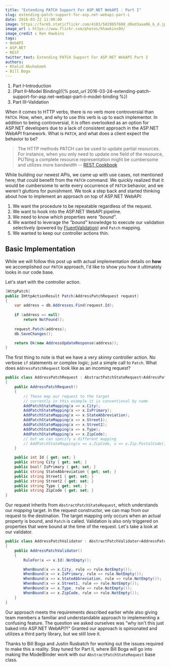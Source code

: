 ```yaml
---
title: "Extending PATCH Support For ASP.NET WebAPI : Part I"
slug: extending-patch-support-for-asp.net-webapi-part-i
date: 2016-03-22 11:00:00
image: https://farm5.staticflickr.com/4103/5029857600_d8ed3aaa06_b_d.jpg
image_url : https://www.flickr.com/photos/khawkins04/
image_credit : Ken Hawkins
tags:
- WebAPI
- ASP.NET
- REST
twitter_text: Extending PATCH Support For ASP.NET WebAPI Part I
authors: 
- Khalid Abuhakmeh
- Bill Boga
---
```


1. Part I–Introduction
2. [Part II–Model Binding]({% post_url 2016-03-24-extending-patch-support-for-asp.net-webapi-part-ii-model-binding %})
3. Part III–Validation

When it comes to HTTP verbs, there is no verb more controversial than `PATCH`. How, when, and why to use this verb is up to each implementor. In addition to being controversial, it is often overlooked as an option for ASP.NET developers due to a lack of consistent approach in the ASP.NET WebAPI framework. What is `PATCH`, and what does a client expect the behavior to be? 

> The HTTP methods PATCH can be used to update partial resources. For instance, when you only need to update one field of the resource, PUTting a complete resource representation might be cumbersome and utilizes more bandwidth
> -- [REST Cookbook](http://restcookbook.com/HTTP%20Methods/patch/)

 While building our newest APIs, we came up with use cases, not mentioned here; that could benefit from the `PATCH` command. We quickly realized that it would be cumbersome to write every occurrence of `PATCH` behavior, and we weren't gluttons for punishment. We took a step back and started thinking about how to implement an approach on top of ASP.NET WebAPI:

1. We want the procedure to be repeatable regardless of the request.
2. We want to hook into the ASP.NET WebAPI pipeline.
3. We need to know *which* properties were *"bound"*.
4. We wanted to leverage the *"bound"* knowledge to execute our validation selectively (powered by [FluentValidation](https://github.com/JeremySkinner/FluentValidation)) and `Patch` mapping.
5. We wanted to keep our controller actions thin.

## Basic Implementation

While we will follow this post up with actual implementation details on **how** we accomplished our `PATCH` approach, I'd like to show you how it ultimately looks in our code base.

Let's start with the controller action.

```csharp
[HttpPatch]
public IHttpActionResult Patch(AddressPatchRequest request) 
{
    var address = db.Addresses.Find(request.Id);
    
    if (address == null)
        return NotFound();
        
    request.Patch(address);
    db.SaveChanges();

    return Ok(new AddressUpdateResponse(address));
}
```

The first thing to note is that we have a very *skinny* controller action. No verbose `if` statements or complex logic; just a simple call to `Patch`. What does `AddressPatchRequest` look like as an incoming request?

```csharp
public class AddressPatchRequest : AbstractPatchStateRequest<AddressPatchRequest, Address>
{
    public AddressPatchRequest()
    {
        // These map our request to the target
        // currently in this example it is conventional by name        
        AddPatchStateMapping(x => x.City);
        AddPatchStateMapping(x => x.IsPrimary);
        AddPatchStateMapping(x => x.StateAbbreviation);
        AddPatchStateMapping(x => x.Street1);
        AddPatchStateMapping(x => x.Street2);
        AddPatchStateMapping(x => x.Type);
        AddPatchStateMapping(x => x.ZipCode);
        // but we can specify a different mapping 
        // AddPatchStateMapping(x => x.ZipCode, x => x.Zip.PostalCode);
    }

    public int Id { get; set; }
    public string City { get; set; }
    public bool? IsPrimary { get; set; }
    public string StateAbbreviation { get; set; }
    public string Street1 { get; set; }
    public string Street2 { get; set; }
    public string Type { get; set; }
    public string ZipCode { get; set; }
}
```

Our request inherits from `AbstractPatchStateRequest`, which understands our *mapping* target. In the request constructor, we can map from our request to the destination. The target mapping only occurs when an actual property is bound, and `Patch` is called. Validation is also only triggered on properties that were bound at the time of the request. Let's take a look at our validator.

```csharp
public class AddressPatchValidator : AbstractPatchValidator<AddressPatchRequest>
{
    public AddressPatchValidator()
    {
        RuleFor(x => x.Id).NotEmpty();

        WhenBound(x => x.City, rule => rule.NotEmpty());
        WhenBound(x => x.IsPrimary, rule => rule.NotEmpty());
        WhenBound(x => x.StateAbbreviation, rule => rule.NotEmpty());
        WhenBound(x => x.Street1, rule => rule.NotEmpty());
        WhenBound(x => x.Type, rule => rule.NotEmpty());
        WhenBound(x => x.ZipCode, rule => rule.NotEmpty());
    }
}
```

Our approach meets the requirements described earlier while also giving team members a familiar and understandable approach to implementing a confusing feature. The question we asked ourselves was "why isn't this just baked into ASP.NET WebAPI?!" Granted our approach is opinionated and utilizes a third party library, but we still love it. 

Thanks to Bill Boga and Justin Rusbatch for working out the issues required to make this a reality. Stay tuned for Part II, where Bill Boga will go into making the ModelBinder work with our `AbstractPatchStateRequest` base class.